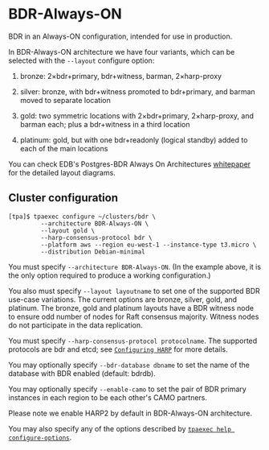 # BDR-Always-ON

BDR in an Always-ON configuration, intended for use in production.

In BDR-Always-ON architecture we have four variants, which can be
selected with the `--layout` configure option:

1. bronze: 2×bdr+primary, bdr+witness, barman, 2×harp-proxy

2. silver: bronze, with bdr+witness promoted to bdr+primary, and barman
moved to separate location

3. gold: two symmetric locations with 2×bdr+primary, 2×harp-proxy,
and barman each; plus a bdr+witness in a third location

4. platinum: gold, but with one bdr+readonly (logical standby) added to
each of the main locations

You can check EDB's Postgres-BDR Always On Architectures
[whitepaper](https://www.enterprisedb.com/promote/bdr-always-on-architectures)
for the detailed layout diagrams.

## Cluster configuration

```
[tpa]$ tpaexec configure ~/clusters/bdr \
         --architecture BDR-Always-ON \
         --layout gold \
         --harp-consensus-protocol bdr \
         --platform aws --region eu-west-1 --instance-type t3.micro \
         --distribution Debian-minimal
```

You must specify `--architecture BDR-Always-ON`. (In the example
above, it is the only option required to produce a working
configuration.)

You also must specify `--layout layoutname` to set one of the supported BDR
use-case variations. The current options are bronze, silver, gold, and
platinum. The bronze, gold and platinum layouts have a BDR witness node
to ensure odd number of nodes for Raft consensus majority. Witness nodes do
not participate in the data replication.

You must specify `--harp-consensus-protocol protocolname`. The supported
protocols are bdr and etcd; see [`Configuring HARP`](harp.md) for more details.

You may optionally specify `--bdr-database dbname` to set the name of
the database with BDR enabled (default: bdrdb).

You may optionally specify `--enable-camo` to set the pair of BDR
primary instances in each region to be each other's CAMO partners.

Please note we enable HARP2 by default in BDR-Always-ON architecture.

You may also specify any of the options described by
[`tpaexec help configure-options`](tpaexec-configure.md).

